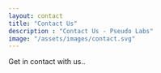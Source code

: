 ```yaml
---
layout: contact
title: "Contact Us"
description : "Contact Us - Pseudo Labs"
image: "/assets/images/contact.svg"
---
```


Get in contact with us..